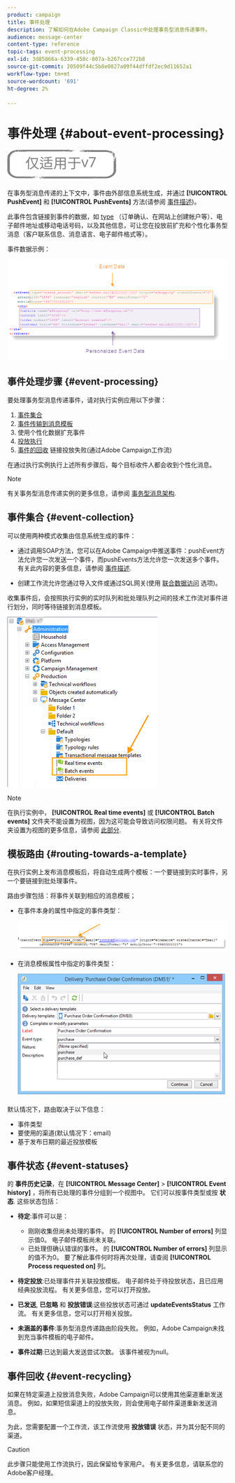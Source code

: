 ```yaml
---
product: campaign
title: 事件处理
description: 了解如何在Adobe Campaign Classic中处理事务型消息传递事件。
audience: message-center
content-type: reference
topic-tags: event-processing
exl-id: 3d85866a-6339-458c-807a-b267cce772b8
source-git-commit: 20509f44c5b8e0827a09f44dffdf2ec9d11652a1
workflow-type: tm+mt
source-wordcount: '691'
ht-degree: 2%

---
```


# 事件处理 {#about-event-processing}

![](../../assets/v7-only.svg)

在事务型消息传递的上下文中，事件由外部信息系统生成，并通过 **[!UICONTROL PushEvent]** 和 **[!UICONTROL PushEvents]** 方法(请参阅 [事件描述](../../message-center/using/event-description.md))。

此事件包含链接到事件的数据，如 [type](../../message-center/using/creating-event-types.md) （订单确认、在网站上创建帐户等）、电子邮件地址或移动电话号码，以及其他信息，可让您在投放前扩充和个性化事务型消息（客户联系信息、消息语言、电子邮件格式等）。

事件数据示例：

![](assets/messagecenter_events_request_001.png)

## 事件处理步骤 {#event-processing}

要处理事务型消息传递事件，请对执行实例应用以下步骤：

1. [事件集合](#event-collection)
1. [事件传输到消息模板](#routing-towards-a-template)
1. 使用个性化数据扩充事件
1. [投放执行](../../message-center/using/delivery-execution.md)
1. [事件的回收](#event-recycling) 链接投放失败(通过Adobe Campaign工作流)

在通过执行实例执行上述所有步骤后，每个目标收件人都会收到个性化消息。

>[!NOTE]
>
>有关事务型消息传递实例的更多信息，请参阅 [事务型消息架构](../../message-center/using/transactional-messaging-architecture.md).


## 事件集合 {#event-collection}

可以使用两种模式收集由信息系统生成的事件：

* 通过调用SOAP方法，您可以在Adobe Campaign中推送事件：pushEvent方法允许您一次发送一个事件，而pushEvents方法允许您一次发送多个事件。 有关此内容的更多信息，请参阅 [事件描述](../../message-center/using/event-description.md).

* 创建工作流允许您通过导入文件或通过SQL网关(使用 [联合数据访问](../../installation/using/about-fda.md) 选项)。

收集事件后，会按照执行实例的实时队列和批处理队列之间的技术工作流对事件进行划分，同时等待链接到消息模板。

![](assets/messagecenter_events_queues_001.png)

>[!NOTE]
>
>在执行实例中， **[!UICONTROL Real time events]** 或 **[!UICONTROL Batch events]** 文件夹不能设置为视图，因为这可能会导致访问权限问题。 有关将文件夹设置为视图的更多信息，请参阅 [此部分](../../platform/using/access-management-folders.md).

## 模板路由 {#routing-towards-a-template}

在执行实例上发布消息模板后，将自动生成两个模板：一个要链接到实时事件，另一个要链接到批处理事件。

路由步骤包括：将事件关联到相应的消息模板；

* 在事件本身的属性中指定的事件类型：

   ![](assets/messagecenter_event_type_001.png)

* 在消息模板属性中指定的事件类型：

   ![](assets/messagecenter_event_type_002.png)

默认情况下，路由取决于以下信息：

* 事件类型
* 要使用的渠道(默认情况下：email)
* 基于发布日期的最近投放模板

## 事件状态 {#event-statuses}

的 **事件历史记录**，在 **[!UICONTROL Message Center]** > **[!UICONTROL Event history]** ，将所有已处理的事件分组到一个视图中。 它们可以按事件类型或按 **状态**. 这些状态包括：

* **待定**:事件可以是：

   * 刚刚收集但尚未处理的事件。 的 **[!UICONTROL Number of errors]** 列显示值0。 电子邮件模板尚未关联。
   * 已处理但确认错误的事件。 的 **[!UICONTROL Number of errors]** 列显示的值不为0。 要了解此事件何时将再次处理，请查阅 **[!UICONTROL Process requested on]** 列。

* **待定投放**:已处理事件并关联投放模板。 电子邮件处于待投放状态，且已应用经典投放流程。 有关更多信息，您可以打开投放。
* **已发送**, **已忽略** 和 **投放错误**:这些投放状态可通过 **updateEventsStatus** 工作流。 有关更多信息，您可以打开相关投放。
* **未涵盖的事件**:事务型消息传递路由阶段失败。 例如，Adobe Campaign未找到充当事件模板的电子邮件。
* **事件过期**:已达到最大发送尝试次数。 该事件被视为null。

## 事件回收 {#event-recycling}

如果在特定渠道上投放消息失败，Adobe Campaign可以使用其他渠道重新发送消息。 例如，如果短信渠道上的投放失败，则会使用电子邮件渠道重新发送消息。

为此，您需要配置一个工作流，该工作流使用 **投放错误** 状态，并为其分配不同的渠道。

>[!CAUTION]
>
>此步骤只能使用工作流执行，因此保留给专家用户。 有关更多信息，请联系您的Adobe客户经理。